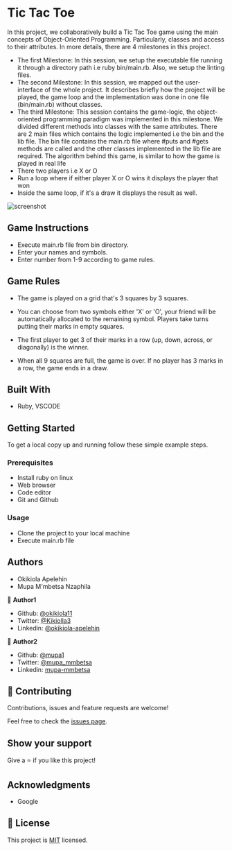 # Tic Tac Toe

In this project, we collaboratively build a Tic Tac Toe game using the main concepts of Object-Oriented Programming. Particularly, classes and access to their attributes. 
In more details, there are 4 milestones in this project. 
- The first Milestone: In this session, we setup the executable file running it through a directory path i.e ruby bin/main.rb. Also, we setup the linting files.
- The second Milestone: In this session, we mapped out the user-interface of the whole project. It describes briefly how the project will be played, the game loop and the implementation was done in one file (bin/main.rb) without classes.
- The third Milestone: This session contains the game-logic, the object-oriented programming paradigm was implemented in this milestone. We divided different methods into classes with the same attributes. There are 2 main files which contains the logic implemented i.e the bin and the lib file.
The bin file contains the main.rb file where #puts and #gets methods are called and the other classes implemented in the lib file are required. 
The algorithm behind this game, is similar to how the game is played in real life
 - There two players i.e X or O
 - Run a loop where if either player X or O wins it displays the player that won 
 - Inside the same loop, if it's a draw it displays the result as well.

![screenshot](screenshot.png)

## Game Instructions

- Execute main.rb file from bin directory.
- Enter your names and symbols.
- Enter number from 1-9 according to game rules.

## Game Rules

- The game is played on a grid that's 3 squares by 3 squares.

- You can choose from two symbols either 'X' or 'O', your friend will be automatically allocated to the remaining symbol. Players take turns putting their marks in empty squares.

- The first player to get 3 of their marks in a row (up, down, across, or diagonally) is the winner.

- When all 9 squares are full, the game is over. If no player has 3 marks in a row, the game ends in a draw.

## Built With

- Ruby, VSCODE

## Getting Started

To get a local copy up and running follow these simple example steps.

### Prerequisites
- Install ruby on linux
- Web browser
- Code editor
- Git and Github

### Usage
- Clone the project to your local machine 
- Execute main.rb file

## Authors
- Okikiola Apelehin
- Mupa M'mbetsa Nzaphila


👤 **Author1**

- Github: [@okikiola11](https://github.com/okikiola11)
- Twitter: [@Kikiolla3](https://twitter.com/Kikiolla3)
- Linkedin: [@okikiola-apelehin](https://www.linkedin.com/in/okikiola-apelehin-459008122/)

👤 **Author2**

- Github: [@mupa1](https://github.com/Mupa1)
- Twitter: [@mupa_mmbetsa](https://twitter.com/mupa_mmbetsa)
- Linkedin: [mupa-mmbetsa](https://www.linkedin.com/in/mupa-mmbetsa) 


## 🤝 Contributing

Contributions, issues and feature requests are welcome!

Feel free to check the [issues page](https://github.com/okikiola11/tic-tac-toe/issues).

## Show your support

Give a ⭐️ if you like this project!

## Acknowledgments

- Google

## 📝 License

This project is [MIT](lic.url) licensed.
